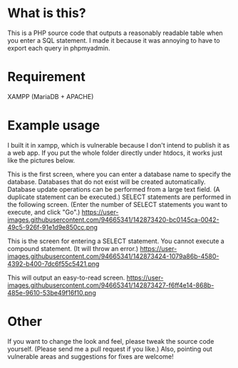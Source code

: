 # What is this?
This is a PHP source code that outputs a reasonably readable table when you enter a SQL statement.
I made it because it was annoying to have to export each query in phpmyadmin.

# Requirement
XAMPP (MariaDB + APACHE)

# Example usage
I built it in xampp, which is vulnerable because I don't intend to publish it as a web app.
If you put the whole folder directly under htdocs, it works just like the pictures below.

This is the first screen, where you can enter a database name to specify the database. Databases that do not exist will be created automatically.
Database update operations can be performed from a large text field. (A duplicate statement can be executed.)
SELECT statements are performed in the following screen. (Enter the number of SELECT statements you want to execute, and click "Go".)
https://user-images.githubusercontent.com/94665341/142873420-bc0145ca-0042-49c5-926f-91e1d9e850cc.png



This is the screen for entering a SELECT statement. You cannot execute a compound statement. (It will throw an error.)
https://user-images.githubusercontent.com/94665341/142873424-1079a86b-4580-4392-b400-7dc6f55c5421.png



This will output an easy-to-read screen.
https://user-images.githubusercontent.com/94665341/142873427-f6ff4e14-868b-485e-9610-53be49f16f10.png


# Other
If you want to change the look and feel, please tweak the source code yourself. (Please send me a pull request if you like.)
Also, pointing out vulnerable areas and suggestions for fixes are welcome!
